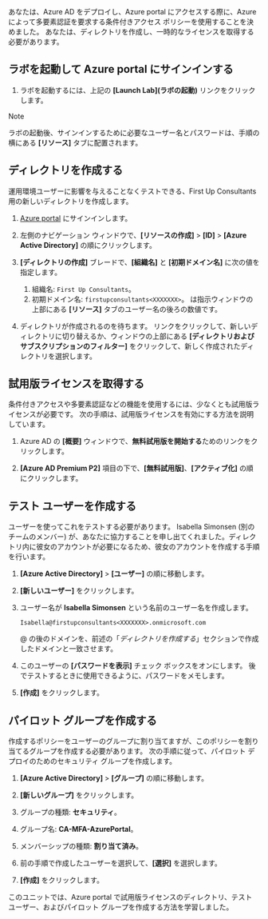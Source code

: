 あなたは、Azure AD をデプロイし、Azure portal にアクセスする際に、Azure によって多要素認証を要求する条件付きアクセス ポリシーを使用することを決めました。 あなたは、ディレクトリを作成し、一時的なライセンスを取得する必要があります。

## <a name="launch-lab-and-sign-in-to-the-azure-portal"></a>ラボを起動して Azure portal にサインインする

1. ラボを起動するには、上記の **[Launch Lab]\(ラボの起動\)** リンクをクリックします。

> [!NOTE]
> ラボの起動後、サインインするために必要なユーザー名とパスワードは、手順の横にある **[リソース]** タブに配置されます。

## <a name="create-a-directory"></a>ディレクトリを作成する

運用環境ユーザーに影響を与えることなくテストできる、First Up Consultants 用の新しいディレクトリを作成します。

1. [Azure portal](https://portal.azure.com?azure-portal=true) にサインインします。

2. 左側のナビゲーション ウィンドウで、**[リソースの作成]** > **[ID]** > **[Azure Active Directory]** の順にクリックします。

3. **[ディレクトリの作成]** ブレードで、**[組織名]** と **[初期ドメイン名]** に次の値を指定します。

   1. 組織名: `First Up Consultants`。
   2. 初期ドメイン名: `firstupconsultants<XXXXXXX>`。<XXXXXXX> は指示ウィンドウの上部にある **[リソース]** タブのユーザー名の後ろの数値です。

4. ディレクトリが作成されるのを待ちます。 リンクをクリックして、新しいディレクトリに切り替えるか、ウィンドウの上部にある **[ディレクトリおよびサブスクリプションのフィルター]** をクリックして、新しく作成されたディレクトリを選択します。

## <a name="get-trial-licenses"></a>試用版ライセンスを取得する

条件付きアクセスや多要素認証などの機能を使用するには、少なくとも試用版ライセンスが必要です。 次の手順は、試用版ライセンスを有効にする方法を説明しています。

1. Azure AD の **[概要]** ウィンドウで、**無料試用版を開始する**ためのリンクをクリックします。

1. **[Azure AD Premium P2]** 項目の下で、**[無料試用版]**、**[アクティブ化]** の順にクリックします。

## <a name="create-a-test-user"></a>テスト ユーザーを作成する

ユーザーを使ってこれをテストする必要があります。 Isabella Simonsen (別のチームのメンバー) が、あなたに協力することを申し出てくれました。ディレクトリ内に彼女のアカウントが必要になるため、彼女のアカウントを作成する手順を行います。

1. **[Azure Active Directory]** > **[ユーザー]** の順に移動します。

1. **[新しいユーザー]** をクリックします。

1. ユーザー名が **Isabella Simonsen** という名前のユーザー名を作成します。

   `Isabella@firstupconsultants<XXXXXXX>.onmicrosoft.com`

   @ の後のドメインを、前述の「*ディレクトリを作成する*」セクションで作成したドメインと一致させます。

1. このユーザーの **[パスワードを表示]** チェック ボックスをオンにします。 後でテストするときに使用できるように、パスワードをメモします。

1. **[作成]** をクリックします。

## <a name="create-a-pilot-group"></a>パイロット グループを作成する

作成するポリシーをユーザーのグループに割り当てますが、このポリシーを割り当てるグループを作成する必要があります。 次の手順に従って、パイロット デプロイのためのセキュリティ グループを作成します。

1. **[Azure Active Directory]** > **[グループ]** の順に移動します。

1. **[新しいグループ]** をクリックします。

1. グループの種類: **セキュリティ**。

1. グループ名: **CA-MFA-AzurePortal**。

1. メンバーシップの種類: **割り当て済み**。

1. 前の手順で作成したユーザーを選択して、**[選択]** を選択します。

1. **[作成]** をクリックします。

このユニットでは、Azure portal で試用版ライセンスのディレクトリ、テスト ユーザー、およびパイロット グループを作成する方法を学習しました。